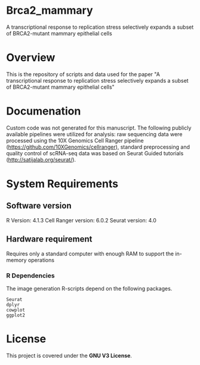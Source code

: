 # Brca2_mammary
A transcriptional response to replication stress selectively expands a subset of BRCA2-mutant mammary epithelial cells

# Overview
This is the repository of scripts and data used for the paper "A transcriptional response to replication stress selectively expands a subset of BRCA2-mutant mammary epithelial cells"

# Documenation
Custom code was not generated for this manuscript. The following publicly available pipelines were utilized for analysis: raw sequencing data were processed using the 10X Genomics Cell Ranger pipeline (https://github.com/10XGenomics/cellranger), standard preprocessing and quality control of scRNA-seq data was based on Seurat Guided tutorials (http://satijalab.org/seurat/). 

# System Requirements
## Software version
R Version: 4.1.3 
Cell Ranger version: 6.0.2 
Seurat version: 4.0

## Hardware requirement 
Requires only a standard computer with enough RAM to support the in-memory operations

### R Dependencies
The image generation R-scripts depend on the following packages.

```
Seurat
dplyr
cowplot
ggplot2
```

# License

This project is covered under the **GNU V3 License**.
